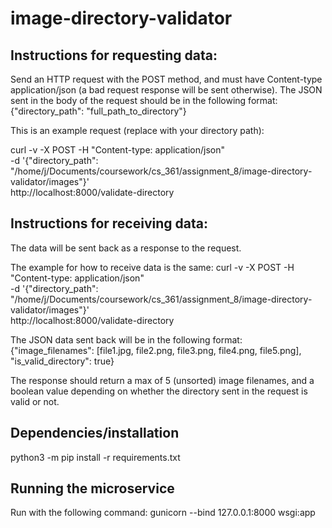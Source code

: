 # image-directory-validator

<h2> Instructions for requesting data: </h2>
Send an HTTP request with the POST method, and must have Content-type application/json (a bad request response will be sent otherwise). The JSON sent in the body of the request should be in the following format:
{"directory_path": "full_path_to_directory"} 

This is an example request (replace with your directory path):

curl -v -X POST -H "Content-type: application/json" \
       	-d '{"directory_path": "/home/j/Documents/coursework/cs_361/assignment_8/image-directory-validator/images"}' \
       	http://localhost:8000/validate-directory

<h2> Instructions for receiving data: </h2>
The data will be sent back as a response to the request. 

The example for how to receive data is the same:
curl -v -X POST -H "Content-type: application/json" \
       	-d '{"directory_path": "/home/j/Documents/coursework/cs_361/assignment_8/image-directory-validator/images"}' \
       	http://localhost:8000/validate-directory

The JSON data sent back will be in the following format:
{"image_filenames": [file1.jpg, file2.png, file3.png, file4.png, file5.png], "is_valid_directory": true}

The response should return a max of 5 (unsorted) image filenames, and a boolean value depending on whether the directory sent in the request is valid or not.

<h2> Dependencies/installation </h2>
python3 -m pip install -r requirements.txt

<h2> Running the microservice </h2>
Run with the following command:
gunicorn --bind 127.0.0.1:8000 wsgi:app
